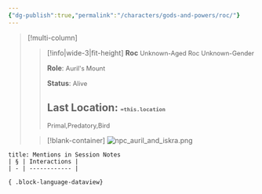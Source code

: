 ```yaml
---
{"dg-publish":true,"permalink":"/characters/gods-and-powers/roc/"}
---
```


>[!multi-column]
>> [!info|wide-3|fit-height] **Roc**
>> <span style="font-size: 0.8rem;">Unknown-Aged Roc Unknown-Gender</span>
>>
>>**Role**:
>><span style="font-size: 0.8rem;">Auril's Mount</span>
>>
>>**Status**:
>><span style="font-size: 0.8rem;">Alive</span> 
>>
>>**Last Location**:
>><span style="font-size: 0.8rem;">`=this.location`</span>
>>  ---
>>  <span style="font-size: 0.8rem;">Primal,Predatory,Bird</span>
>
>> [!blank-container]
>> ![npc_auril_and_iskra.png](/img/user/_attachments/npcs/npc_auril_and_iskra.png)
> 


````ad-example
title: Mentions in Session Notes
| § | Interactions |
| - | ------------ |

{ .block-language-dataview}
````

